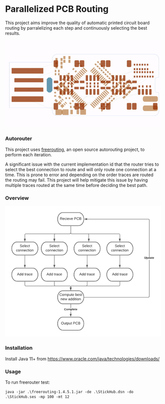 # Parallelized PCB Routing
 
This project aims improve the quality of automatic printed circuit board routing by parralelizing each step and continuously selecting the best results.

![Routing](./routing.gif)

### Autorouter
This project uses [freerouting](https://github.com/freerouting/freerouting), an open source autorouting project, to perform each iteration.

A significant issue with the current implementation id that the router tries to select the best connection to route and will only route one connection at a time. This is prone to error and depending on the order traces are routed the routing may fail. This project will help mitigate this issue by having multiple traces routed at the same time before deciding the best path.

### Overview
![Diagram](./diagram.png)

### Installation

Install Java 11+ from https://www.oracle.com/java/technologies/downloads/

### Usage

To run freerouter test:
```
java -jar .\freerouting-1.4.5.1.jar -de .\StickHub.dsn -do .\StickHub.ses -mp 100 -mt 12
```
